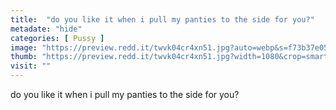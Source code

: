 ```yaml
---
title:  "do you like it when i pull my panties to the side for you?"
metadate: "hide"
categories: [ Pussy ]
image: "https://preview.redd.it/twvk04cr4xn51.jpg?auto=webp&s=f73b37e0526c5f6bac4e3cf8c9583a18a8ea08b7"
thumb: "https://preview.redd.it/twvk04cr4xn51.jpg?width=1080&crop=smart&auto=webp&s=f95ae364aae2f50768b542eb8dfd62689578c776"
visit: ""
---
```

do you like it when i pull my panties to the side for you?
